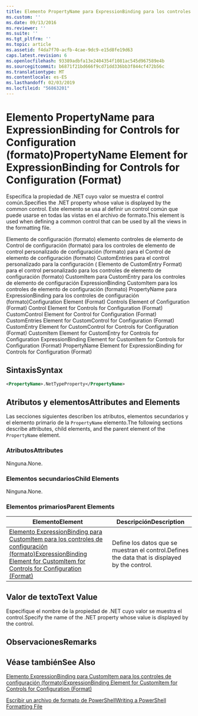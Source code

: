 ```yaml
---
title: Elemento PropertyName para ExpressionBinding para los controles de configuración (formato) | Microsoft Docs
ms.custom: ''
ms.date: 09/13/2016
ms.reviewer: ''
ms.suite: ''
ms.tgt_pltfrm: ''
ms.topic: article
ms.assetid: f4da7f70-acfb-4cae-9dc9-e15d8fe19d63
caps.latest.revision: 6
ms.openlocfilehash: 93389adbfa13e2404354f1081ac545d967589e4b
ms.sourcegitcommit: b6871f21bd666f9cd71dd336bb3f844cf472b56c
ms.translationtype: MT
ms.contentlocale: es-ES
ms.lasthandoff: 02/03/2019
ms.locfileid: "56863201"
---
```

# <a name="propertyname-element-for-expressionbinding-for-controls-for-configuration-format"></a><span data-ttu-id="0b269-102">Elemento PropertyName para ExpressionBinding for Controls for Configuration (formato)</span><span class="sxs-lookup"><span data-stu-id="0b269-102">PropertyName Element for ExpressionBinding for Controls for Configuration (Format)</span></span>

<span data-ttu-id="0b269-103">Especifica la propiedad de .NET cuyo valor se muestra el control común.</span><span class="sxs-lookup"><span data-stu-id="0b269-103">Specifies the .NET property whose value is displayed by the common control.</span></span> <span data-ttu-id="0b269-104">Este elemento se usa al definir un control común que puede usarse en todas las vistas en el archivo de formato.</span><span class="sxs-lookup"><span data-stu-id="0b269-104">This element is used when defining a common control that can be used by all the views in the formatting file.</span></span>

<span data-ttu-id="0b269-105">Elemento de configuración (formato) elemento controles de elemento de Control de configuración (formato) para los controles de elemento de control personalizado de configuración (formato) para el Control de elemento de configuración (formato) CustomEntries para el control personalizado para la configuración ( Elemento de CustomEntry Format) para el control personalizado para los controles de elemento de configuración (formato) CustomItem para CustomEntry para los controles de elemento de configuración ExpressionBinding CustomItem para los controles de elemento de configuración (formato) PropertyName para ExpressionBinding para los controles de configuración (formato)</span><span class="sxs-lookup"><span data-stu-id="0b269-105">Configuration Element (Format) Controls Element of Configuration (Format) Control Element for Controls for Configuration (Format) CustomControl Element for Control for Configuration (Format) CustomEntries Element for CustomControl for Configuration (Format) CustomEntry Element for CustomControl for Controls for Configuration (Format) CustomItem Element for CustomEntry for Controls for Configuration ExpressionBinding Element for CustomItem for Controls for Configuration (Format) PropertyName Element for ExpressionBinding for Controls for Configuration (Format)</span></span>

## <a name="syntax"></a><span data-ttu-id="0b269-106">Sintaxis</span><span class="sxs-lookup"><span data-stu-id="0b269-106">Syntax</span></span>

```xml
<PropertyName>.NetTypeProperty</PropertyName>
```

## <a name="attributes-and-elements"></a><span data-ttu-id="0b269-107">Atributos y elementos</span><span class="sxs-lookup"><span data-stu-id="0b269-107">Attributes and Elements</span></span>

<span data-ttu-id="0b269-108">Las secciones siguientes describen los atributos, elementos secundarios y el elemento primario de la `PropertyName` elemento.</span><span class="sxs-lookup"><span data-stu-id="0b269-108">The following sections describe attributes, child elements, and the parent element of the `PropertyName` element.</span></span>

### <a name="attributes"></a><span data-ttu-id="0b269-109">Atributos</span><span class="sxs-lookup"><span data-stu-id="0b269-109">Attributes</span></span>

<span data-ttu-id="0b269-110">Ninguna.</span><span class="sxs-lookup"><span data-stu-id="0b269-110">None.</span></span>

### <a name="child-elements"></a><span data-ttu-id="0b269-111">Elementos secundarios</span><span class="sxs-lookup"><span data-stu-id="0b269-111">Child Elements</span></span>

<span data-ttu-id="0b269-112">Ninguna.</span><span class="sxs-lookup"><span data-stu-id="0b269-112">None.</span></span>

### <a name="parent-elements"></a><span data-ttu-id="0b269-113">Elementos primarios</span><span class="sxs-lookup"><span data-stu-id="0b269-113">Parent Elements</span></span>

|<span data-ttu-id="0b269-114">Elemento</span><span class="sxs-lookup"><span data-stu-id="0b269-114">Element</span></span>|<span data-ttu-id="0b269-115">Descripción</span><span class="sxs-lookup"><span data-stu-id="0b269-115">Description</span></span>|
|-------------|-----------------|
|[<span data-ttu-id="0b269-116">Elemento ExpressionBinding para CustomItem para los controles de configuración (formato)</span><span class="sxs-lookup"><span data-stu-id="0b269-116">ExpressionBinding Element for CustomItem for Controls for Configuration (Format)</span></span>](./expressionbinding-element-for-customitem-for-controls-for-configuration-format.md)|<span data-ttu-id="0b269-117">Define los datos que se muestran el control.</span><span class="sxs-lookup"><span data-stu-id="0b269-117">Defines the data that is displayed by the control.</span></span>|

## <a name="text-value"></a><span data-ttu-id="0b269-118">Valor de texto</span><span class="sxs-lookup"><span data-stu-id="0b269-118">Text Value</span></span>

<span data-ttu-id="0b269-119">Especifique el nombre de la propiedad de .NET cuyo valor se muestra el control.</span><span class="sxs-lookup"><span data-stu-id="0b269-119">Specify the name of the .NET property whose value is displayed by the control.</span></span>

## <a name="remarks"></a><span data-ttu-id="0b269-120">Observaciones</span><span class="sxs-lookup"><span data-stu-id="0b269-120">Remarks</span></span>

## <a name="see-also"></a><span data-ttu-id="0b269-121">Véase también</span><span class="sxs-lookup"><span data-stu-id="0b269-121">See Also</span></span>

[<span data-ttu-id="0b269-122">Elemento ExpressionBinding para CustomItem para los controles de configuración (formato)</span><span class="sxs-lookup"><span data-stu-id="0b269-122">ExpressionBinding Element for CustomItem for Controls for Configuration (Format)</span></span>](./expressionbinding-element-for-customitem-for-controls-for-configuration-format.md)

[<span data-ttu-id="0b269-123">Escribir un archivo de formato de PowerShell</span><span class="sxs-lookup"><span data-stu-id="0b269-123">Writing a PowerShell Formatting File</span></span>](./writing-a-powershell-formatting-file.md)
